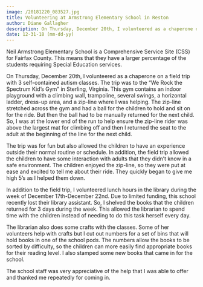```yaml
---
image: /20181220_083527.jpg
title: Volunteering at Armstrong Elementary School in Reston
author: Diane Gallagher
description: On Thursday, December 20th, I volunteered as a chaperone on a field trip with 3 self-contained autism classes.  The trip was to the “We Rock the Spectrum Kid’s Gym” in Sterling, Virginia.
date: 12-31-18 (mm-dd-yy)
---
```


<BlogPost>
<p>
Neil Armstrong Elementary School is a Comprehensive Service Site (CSS) for Fairfax County. This means that they have a larger percentage of the students requiring Special Education services.

On Thursday, December 20th, I volunteered as a chaperone on a field trip with 3 self-contained autism classes. The trip was to the “We Rock the Spectrum Kid’s Gym” in Sterling, Virginia. This gym contains an indoor playground with a climbing wall, trampoline, several swings, a horizontal ladder, dress-up area, and a zip-line where I was helping. The zip-line stretched across the gym and had a ball for the children to hold and sit on for the ride. But then the ball had to be manually returned for the next child. So, I was at the lower end of the run to help ensure the zip-line rider was above the largest mat for climbing off and then I returned the seat to the adult at the beginning of the line for the next child.

The trip was for fun but also allowed the children to have an experience outside their normal routine or schedule. In addition, the field trip allowed the children to have some interaction with adults that they didn’t know in a safe environment. The children enjoyed the zip-line, so they were put at ease and excited to tell me about their ride. They quickly began to give me high 5’s as I helped them down.

In addition to the field trip, I volunteered lunch hours in the library during the week of December 17th-December 22nd. Due to limited funding, this school recently lost their library assistant. So, I shelved the books that the children returned for 3 days during the week. This allowed the librarian to spend time with the children instead of needing to do this task herself every day.

The librarian also does some crafts with the classes. Some of her volunteers help with crafts but I cut out numbers for a set of bins that will hold books in one of the school pods. The numbers allow the books to be sorted by difficulty, so the children can more easily find appropriate books for their reading level. I also stamped some new books that came in for the school.

The school staff was very appreciative of the help that I was able to offer and thanked me repeatedly for coming in.

</p>
</BlogPost>
